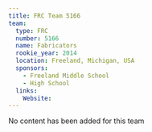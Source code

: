 ```yaml
---
title: FRC Team 5166
team:
  type: FRC
  number: 5166
  name: Fabricators
  rookie_year: 2014
  location: Freeland, Michigan, USA
  sponsors:
    - Freeland Middle School
    - High School
  links:
    Website: 
---
```

No content has been added for this team